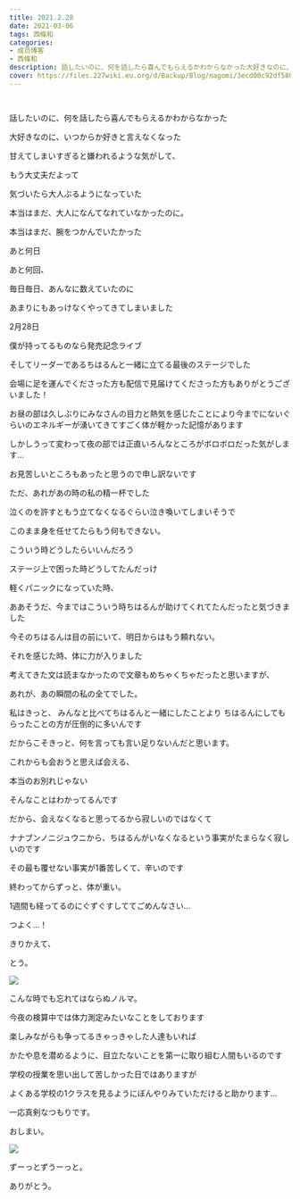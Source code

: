 ```yaml
---
title: 2021.2.28 
date: 2021-03-06
tags: 西條和
categories: 
- 成员博客
- 西條和
description: 話したいのに、何を話したら喜んでもらえるかわからなかった大好きなのに、いつか...
cover: https://files.227wiki.eu.org/d/Backup/Blog/nagomi/3ecd00c92df58007e0989d952ed18.jpg 
---
```


        ﻿























話したいのに、何を話したら喜んでもらえるかわからなかった



































大好きなのに、いつからか好きと言えなくなった




















甘えてしまいすぎると嫌われるような気がして、


















もう大丈夫だよって

気づいたら大人ぶるようになっていた




























本当はまだ、大人になんてなれていなかったのに。





































本当はまだ、腕をつかんでいたかった





















あと何日















あと何回、

















毎日毎日、あんなに数えていたのに






あまりにもあっけなくやってきてしまいました


















2月28日

















僕が持ってるものなら発売記念ライブ







そしてリーダーであるちはるんと一緒に立てる最後のステージでした

















会場に足を運んでくださった方も配信で見届けてくださった方もありがとうございました！














お昼の部は久しぶりにみなさんの目力と熱気を感じたことにより今までにないぐらいのエネルギーが湧いてきてすごく体が軽かった記憶があります














しかしうって変わって夜の部では正直いろんなところがボロボロだった気がします…














お見苦しいところもあったと思うので申し訳ないです





















ただ、あれがあの時の私の精一杯でした




















泣くのを許すともう立てなくなるぐらい泣き喚いてしまいそうで










このまま身を任せてたらもう何もできない。






















こういう時どうしたらいいんだろう

ステージ上で困った時どうしてたんだっけ










軽くパニックになっていた時、


















ああそうだ、今まではこういう時ちはるんが助けてくれてたんだったと気づきました







今そのちはるんは目の前にいて、明日からはもう頼れない。










それを感じた時、体に力が入りました



















考えてきた文は読まなかったので文章もめちゃくちゃだったと思いますが、





あれが、あの瞬間の私の全てでした。



















私はきっと、
みんなと比べてちはるんと一緒にしたことより
ちはるんにしてもらったことの方が圧倒的に多いんです










だからこそきっと、何を言っても言い足りないんだと思います。
















これからも会おうと思えば会える、





本当のお別れじゃない






そんなことはわかってるんです












だから、会えなくなると思ってるから寂しいのではなくて












ナナブンノニジュウニから、ちはるんがいなくなるという事実がたまらなく寂しいのです





















その最も覆せない事実が1番苦しくて、辛いのです



























終わってからずっと、体が重い。















1週間も経ってるのにぐずぐすしててごめんなさい…














つよく…！














きりかえて、












とう。

![](https://files.227wiki.eu.org/d/Backup/Blog/nagomi/3ecd00c92df58007e0989d952ed18.jpg)






こんな時でも忘れてはならぬノルマ。










今夜の検算中では体力測定みたいなことをしております








楽しみながらも争ってるきゃっきゃした人達もいれば









かたや息を潜めるように、目立たないことを第一に取り組む人間もいるのです










学校の授業を思い出して苦しかった日ではありますが


よくある学校の1クラスを見るようにぼんやりみていただけると助かります…
















一応真剣なつもりです。





















おしまい。































![](https://files.227wiki.eu.org/d/Backup/Blog/nagomi/3ecd00c92df58007e0989d952ed18-01.jpg)



ずーっとずうーっと。













ありがとう。


